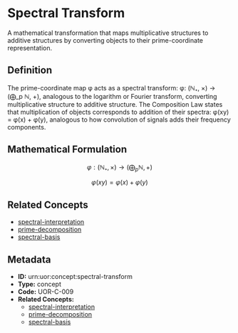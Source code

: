 # Spectral Transform

A mathematical transformation that maps multiplicative structures to additive structures by converting objects to their prime-coordinate representation.

## Definition

The prime-coordinate map φ acts as a spectral transform: φ: (ℕ₊, ×) → (⨁_p ℕ, +), analogous to the logarithm or Fourier transform, converting multiplicative structure to additive structure. The Composition Law states that multiplication of objects corresponds to addition of their spectra: φ(xy) = φ(x) + φ(y), analogous to how convolution of signals adds their frequency components.

## Mathematical Formulation

$$
φ: (ℕ₊, ×) → (⨁_p ℕ, +)
$$

$$
φ(xy) = φ(x) + φ(y)
$$

## Related Concepts

- [spectral-interpretation](./spectral-interpretation.md)
- [prime-decomposition](./prime-decomposition.md)
- [spectral-basis](./spectral-basis.md)

## Metadata

- **ID:** urn:uor:concept:spectral-transform
- **Type:** concept
- **Code:** UOR-C-009
- **Related Concepts:**
  - [spectral-interpretation](./spectral-interpretation.md)
  - [prime-decomposition](./prime-decomposition.md)
  - [spectral-basis](./spectral-basis.md)
